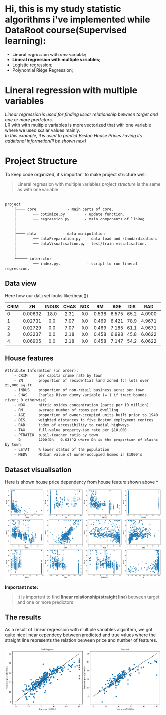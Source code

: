 # Hi, this is my study statistic algorithms i've implemented while DataRoot course(Supervised learning):

+ Lineral regression with one variable;
+ **Lineral regression with multiple variables**;
+ Logistic regression;
+ Polynomial Ridge Regression;


# Lineral regression with multiple variables

*Linear regression is used for finding linear relationship between target and one or more predictors.*<br/>
LR with with multiple variables is more vectorized that with one variable where we used scalar values mainly.<br/>
*In this example, it is used to predict *Boston House Prices* having its additional information(ll be shown next)*

# Project Structure

To keep code organized, it's important to make project structure well.
>Lineral regression with multiple variables *project structure* is the same as with one variable

```

project
    │──── core              - main parts of core. 
    │       ├── optimize.py         - update function.
    │       └── regression.py       - main components of linReg.
    │   
    │   
    │──── data            - data manipulation
    │       ├── dataPreparation.py   - data load and standardization.
    │       └── dataVisualisation.py - test/train visualisation.
    │
    │
    └───── interactor             
            └── index.py.            - script to run lineral regression.

```


## Data view

Here how our data set looks like:(head())

 |	CRIM   | ZN  |INDUS  |CHAS |NOX |RM |AGE  |DIS  |RAD  |TAX  |PTRATIO |B     |LSTAT |
 |---------|:---:|:-----:|:---:|:--:|:-:|:---:|:---:|:---:|:---:|:------:|:----:|-----:|
0|	0.00632|	18.0|	2.31|	0.0|	0.538|	6.575|	65.2|	4.0900|	1.0|  296.0 |15.3   |396.90|	4.98|
1|	0.02731|	0.0 |	7.07|	0.0|	0.469|	6.421|	78.9|	4.9671|	2.0|  242.0	|17.8	|396.90|	9.14|
2|	0.02729|	0.0 |	7.07|	0.0|	0.469|	7.185|	61.1|	4.9671|	2.0|  242.0	|17.8	|392.83|	4.03|
3|	0.03237|	0.0 |	2.18|	0.0|	0.458|	6.998|	45.8|	6.0622|	3.0|  222.0	|18.7	|394.63|	2.94|
4|	0.06905|	0.0|	2.18|	0.0|	0.458|	7.147|	54.2|	6.0622|	3.0|  222.0	|18.7	|396.90|	5.33|


## House features

```
Attribute Information (in order):
    - CRIM     per capita crime rate by town
    - ZN       proportion of residential land zoned for lots over 25,000 sq.ft.
    - INDUS    proportion of non-retail business acres per town
    - CHAS     Charles River dummy variable (= 1 if tract bounds river; 0 otherwise)
    - NOX      nitric oxides concentration (parts per 10 million)
    - RM       average number of rooms per dwelling
    - AGE      proportion of owner-occupied units built prior to 1940
    - DIS      weighted distances to five Boston employment centres
    - RAD      index of accessibility to radial highways
    - TAX      full-value property-tax rate per $10,000
    - PTRATIO  pupil-teacher ratio by town
    - B        1000(Bk - 0.63)^2 where Bk is the proportion of blacks by town
    - LSTAT    % lower status of the population
    - MEDV     Median value of owner-occupied homes in $1000's

```
## Dataset visualisation

Here is shown house price dependency from house feature shown above ^

![alt text](media/DataVisualisation.png ":)")​

**Important note:**
>  It is important to find **linear relationship(straight line)** between target and one or more predictors


## The results

As a result of Linear regression with multiple variables algorithm, we got quite nice linear dependecy between predicted and true values
where the straight line represents the relation between price and number of features.

![alt text](media/Result.png ":)")​